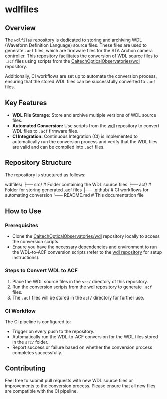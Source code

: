 # wdlfiles

## Overview

The `wdlfiles` repository is dedicated to storing and archiving WDL (Waveform Definition Language) source files. These files are used to generate `.acf` files, which are firmware files for the STA Archon camera controller. This repository facilitates the conversion of WDL source files to `.acf` files using scripts from the [CaltechOpticalObservatories/wdl](https://github.com/CaltechOpticalObservatories/wdl) repository.

Additionally, CI workflows are set up to automate the conversion process, ensuring that the stored WDL files can be successfully converted to `.acf` files.

## Key Features

- **WDL File Storage:** Store and archive multiple versions of WDL source files.
- **Automated Conversion:** Use scripts from the [wdl](https://github.com/CaltechOpticalObservatories/wdl) repository to convert WDL files to `.acf` firmware files.
- **CI Integration:** Continuous Integration (CI) is implemented to automatically run the conversion process and verify that the WDL files are valid and can be compiled into `.acf` files.

## Repository Structure

The repository is structured as follows:

wdlfiles/ 
├── src/ # Folder containing the WDL source files 
├── acf/ # Folder for storing generated .acf files 
├── .github/ # CI workflows for automating conversion 
└── README.md # This documentation file

## How to Use

### Prerequisites

- Clone the [CaltechOpticalObservatories/wdl](https://github.com/CaltechOpticalObservatories/wdl) repository locally to access the conversion scripts.
- Ensure you have the necessary dependencies and environment to run the WDL-to-ACF conversion scripts (refer to the [wdl repository](https://github.com/CaltechOpticalObservatories/wdl) for setup instructions).

### Steps to Convert WDL to ACF

1. Place the WDL source files in the `src/` directory of this repository.
2. Run the conversion scripts from the [wdl repository](https://github.com/CaltechOpticalObservatories/wdl) to generate `.acf` files.
3. The `.acf` files will be stored in the `acf/` directory for further use.

### CI Workflow

The CI pipeline is configured to:

- Trigger on every push to the repository.
- Automatically run the WDL-to-ACF conversion for the WDL files stored in the `src/` folder.
- Report success or failure based on whether the conversion process completes successfully.

## Contributing

Feel free to submit pull requests with new WDL source files or improvements to the conversion process. Please ensure that all new files are compatible with the CI pipeline.
